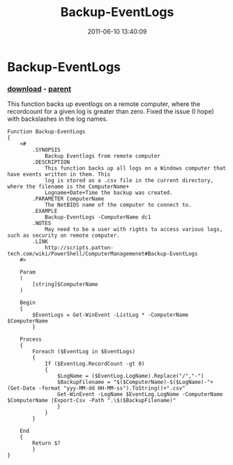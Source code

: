 ﻿---
pid:            2729
poster:         Jeff Patton
title:          Backup-EventLogs
date:           2011-06-10 13:40:09
format:         posh
parent:         2725
parent:         2725

---

# Backup-EventLogs

### [download](2729.ps1) - [parent](2725.md)

This function backs up eventlogs on a remote computer, where the recordcount for a given log is greater than zero.
Fixed the issue (I hope) with backslashes in the log names.

```posh
Function Backup-EventLogs
{
    <#
        .SYNOPSIS
            Backup Eventlogs from remote computer
        .DESCRIPTION
            This function backs up all logs on a Windows computer that have events written in them. This
            log is stored as a .csv file in the current directory, where the filename is the ComputerName+
            Logname+Date+Time the backup was created.
        .PARAMETER ComputerName
            The NetBIOS name of the computer to connect to.
        .EXAMPLE
            Backup-EventLogs -ComputerName dc1
        .NOTES
            May need to be a user with rights to access various logs, such as security on remote computer.
        .LINK
            http://scripts.patton-tech.com/wiki/PowerShell/ComputerManagemenet#Backup-EventLogs
    #>
    
    Param
    (
        [string]$ComputerName
    )
    
    Begin
    {
        $EventLogs = Get-WinEvent -ListLog * -ComputerName $ComputerName
        }

    Process
    {
        Foreach ($EventLog in $EventLogs)
        {
            If ($EventLog.RecordCount -gt 0)
            {
                $LogName = ($EventLog.LogName).Replace("/","-")
                $BackupFilename = "$($ComputerName)-$($LogName)-"+(Get-Date -format "yyy-MM-dd HH-MM-ss").ToString()+".csv"
                Get-WinEvent -LogName $EventLog.LogName -ComputerName $ComputerName |Export-Csv -Path ".\$($BackupFilename)"
                }
            }
        }

    End
    {
        Return $?
        }
}
```
